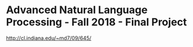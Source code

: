 # Advanced Natural Language Processing - Fall 2018 - Final Project

http://cl.indiana.edu/~md7/09/645/
